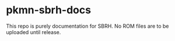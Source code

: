# pkmn-sbrh-docs
This repo is purely documentation for SBRH. No ROM files are to be uploaded until release.
